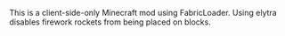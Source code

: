 This is a client-side-only Minecraft mod using FabricLoader. 
Using elytra disables firework rockets from being placed on blocks.
